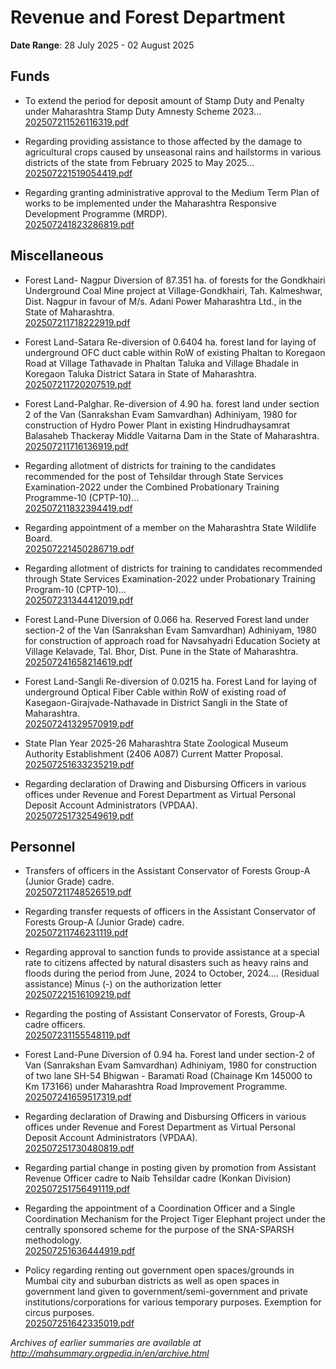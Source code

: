 # Revenue and Forest Department

**Date Range**: 28 July 2025 - 02 August 2025


## Funds
- To extend the period for deposit amount of Stamp Duty and Penalty under Maharashtra Stamp Duty Amnesty Scheme 2023...\
  [202507211526116319.pdf](https://gr.maharashtra.gov.in/Site/Upload/Government%20Resolutions/English/202507211526116319.pdf)

- Regarding providing assistance to those affected by the damage to agricultural crops caused by unseasonal rains and hailstorms in various districts of the state from February 2025 to May 2025...\
  [202507221519054419.pdf](https://gr.maharashtra.gov.in/Site/Upload/Government%20Resolutions/English/202507221519054419.pdf)

- Regarding granting administrative approval to the Medium Term Plan of works to be implemented under the Maharashtra Responsive Development Programme (MRDP).\
  [202507241823286819.pdf](https://gr.maharashtra.gov.in/Site/Upload/Government%20Resolutions/English/202507241823286819.pdf)

## Miscellaneous
- Forest Land- Nagpur Diversion of 87.351 ha. of forests for the Gondkhairi Underground Coal Mine project at Village-Gondkhairi, Tah. Kalmeshwar, Dist. Nagpur in favour of M/s. Adani Power Maharashtra Ltd., in the State of Maharashtra.\
  [202507211718222919.pdf](https://gr.maharashtra.gov.in/Site/Upload/Government%20Resolutions/English/202507211718222919.pdf)

- Forest Land-Satara Re-diversion of 0.6404 ha. forest land for laying of underground OFC duct  cable within RoW of existing Phaltan to Koregaon Road at Village Tathavade in Phaltan Taluka and Village Bhadale in Koregaon Taluka District Satara in State of Maharashtra.\
  [202507211720207519.pdf](https://gr.maharashtra.gov.in/Site/Upload/Government%20Resolutions/English/202507211720207519.pdf)

- Forest Land-Palghar. Re-diversion of 4.90 ha. forest land under section 2 of the Van (Sanrakshan Evam Samvardhan) Adhiniyam, 1980 for construction of Hydro Power Plant in existing Hindrudhaysamrat Balasaheb Thackeray Middle Vaitarna Dam in the State of Maharashtra.\
  [202507211716136919.pdf](https://gr.maharashtra.gov.in/Site/Upload/Government%20Resolutions/English/202507211716136919.pdf)

- Regarding allotment of districts for training to the candidates recommended for the post of Tehsildar through State Services Examination-2022 under the Combined Probationary Training Programme-10 (CPTP-10)...\
  [202507211832394419.pdf](https://gr.maharashtra.gov.in/Site/Upload/Government%20Resolutions/English/202507211832394419.pdf)

- Regarding appointment of a member on the Maharashtra State Wildlife Board.\
  [202507221450286719.pdf](https://gr.maharashtra.gov.in/Site/Upload/Government%20Resolutions/English/202507221450286719.pdf)

- Regarding allotment of districts for training to candidates recommended through State Services Examination-2022 under Probationary Training Program-10 (CPTP-10)...\
  [202507231344412019.pdf](https://gr.maharashtra.gov.in/Site/Upload/Government%20Resolutions/English/202507231344412019.pdf)

- Forest Land-Pune Diversion of 0.066 ha. Reserved Forest land under section-2 of the Van (Sanrakshan Evam Samvardhan) Adhiniyam, 1980 for construction of approach road for Navsahyadri Education Society at Village Kelavade, Tal. Bhor, Dist. Pune in the State of Maharashtra.\
  [202507241658214619.pdf](https://gr.maharashtra.gov.in/Site/Upload/Government%20Resolutions/English/202507241658214619.pdf)

- Forest Land-Sangli Re-diversion of 0.0215 ha. Forest Land for laying of underground Optical Fiber Cable within RoW of existing road of Kasegaon-Girajvade-Nathavade in District Sangli in the State of Maharashtra.\
  [202507241329570919.pdf](https://gr.maharashtra.gov.in/Site/Upload/Government%20Resolutions/English/202507241329570919.pdf)

- State Plan Year 2025-26 Maharashtra State Zoological Museum Authority Establishment (2406 A087) Current Matter Proposal.\
  [202507251633235219.pdf](https://gr.maharashtra.gov.in/Site/Upload/Government%20Resolutions/English/202507251633235219.pdf)

- Regarding declaration of Drawing and Disbursing Officers in various offices under Revenue and Forest Department as Virtual Personal Deposit Account Administrators (VPDAA).\
  [202507251732549619.pdf](https://gr.maharashtra.gov.in/Site/Upload/Government%20Resolutions/English/202507251732549619.pdf)

## Personnel
- Transfers of officers in the Assistant Conservator of Forests Group-A (Junior Grade) cadre.\
  [202507211748526519.pdf](https://gr.maharashtra.gov.in/Site/Upload/Government%20Resolutions/English/202507211748526519.pdf)

- Regarding transfer requests of officers in the Assistant Conservator of Forests Group-A (Junior Grade) cadre.\
  [202507211746231119.pdf](https://gr.maharashtra.gov.in/Site/Upload/Government%20Resolutions/English/202507211746231119.pdf)

- Regarding approval to sanction funds to provide assistance at a special rate to citizens affected by natural disasters such as heavy rains and floods during the period from June, 2024 to October, 2024.... (Residual assistance) Minus (-) on the authorization letter\
  [202507221516109219.pdf](https://gr.maharashtra.gov.in/Site/Upload/Government%20Resolutions/English/202507221516109219.pdf)

- Regarding the posting of Assistant Conservator of Forests, Group-A cadre officers.\
  [202507231155548119.pdf](https://gr.maharashtra.gov.in/Site/Upload/Government%20Resolutions/English/202507231155548119....pdf)

- Forest Land-Pune Diversion of 0.94 ha. Forest land under section-2 of Van (Sanrakshan Evam Samvardhan) Adhiniyam, 1980 for construction of two lane SH-54 Bhigwan - Baramati Road (Chainage Km 145000 to Km 173166) under Maharashtra Road Improvement Programme.\
  [202507241659517319.pdf](https://gr.maharashtra.gov.in/Site/Upload/Government%20Resolutions/English/202507241659517319.pdf)

- Regarding declaration of Drawing and Disbursing Officers in various offices under Revenue and Forest Department as Virtual Personal Deposit Account Administrators (VPDAA).\
  [202507251730480819.pdf](https://gr.maharashtra.gov.in/Site/Upload/Government%20Resolutions/English/202507251730480819.pdf)

- Regarding partial change in posting given by promotion from Assistant Revenue Officer cadre to Naib Tehsildar cadre (Konkan Division)\
  [202507251756491119.pdf](https://gr.maharashtra.gov.in/Site/Upload/Government%20Resolutions/English/202507251756491119.pdf)

- Regarding the appointment of a Coordination Officer and a Single Coordination Mechanism for the Project Tiger  Elephant project under the centrally sponsored scheme for the purpose of the SNA-SPARSH methodology.\
  [202507251636444919.pdf](https://gr.maharashtra.gov.in/Site/Upload/Government%20Resolutions/English/202507251636444919.pdf)

- Policy regarding renting out government open spaces/grounds in Mumbai city and suburban districts as well as open spaces in government land given to government/semi-government and private institutions/corporations for various temporary purposes. Exemption for circus purposes.\
  [202507251642335019.pdf](https://gr.maharashtra.gov.in/Site/Upload/Government%20Resolutions/English/202507251642335019.pdf)


*Archives of earlier summaries are available at http://mahsummary.orgpedia.in/en/archive.html*